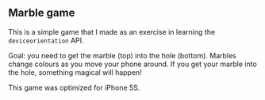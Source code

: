 ## Marble game

This is a simple game that I made as an exercise in learning the `deviceorientation` API.

Goal: you need to get the marble (top) into the hole (bottom).
Marbles change colours as you move your phone around.
If you get your marble into the hole, something magical will happen!

This game was optimized for iPhone 5S.
